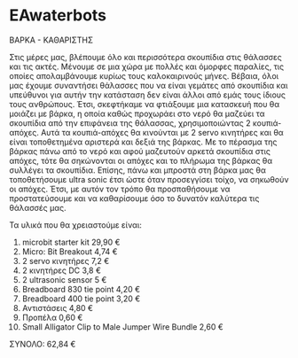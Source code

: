 # EAwaterbots
ΒAΡΚΑ - ΚΑΘΑΡΙΣΤΗΣ

Στις μέρες μας, βλέπουμε όλο και περισσότερα σκουπίδια στις θάλασσες και τις ακτές. Μένουμε σε μια χώρα με πολλές και όμορφες παραλίες, τις οποίες απολαμβάνουμε κυρίως τους καλοκαιρινούς μήνες. Βέβαια, όλοι μας έχουμε συναντήσει θάλασσες που να είναι γεμάτες από σκουπίδια και υπεύθυνοι για αυτήν την κατάσταση δεν είναι άλλοι από εμάς τους ίδιους τους ανθρώπους. Έτσι, σκεφτήκαμε να φτιάξουμε μια κατασκευή που θα μοιάζει με βάρκα, η οποία καθώς προχωράει στο νερό θα μαζεύει τα σκουπίδια από την επιφάνεια της θάλασσας, χρησιμοποιώντας 2 κουπιά-απόχες. Αυτά τα κουπιά-απόχες θα κινούνται με 2 servo κινητήρες και θα είναι τοποθετημένα αριστερά και δεξιά της βάρκας. Με το πέρασμα της βάρκας πάνω από το νερό και αφού μαζευτούν αρκετά σκουπίδια στις απόχες, τότε θα σηκώνονται οι απόχες και το πλήρωμα της βάρκας θα συλλέγει τα σκουπίδια. Επίσης, πάνω και μπροστά στη βάρκα μας θα τοποθετήσουμε ultra sonic έτσι ώστε όταν προσεγγίσει τοίχο, να σηκωθούν οι απόχες.  Έτσι, με αυτόν τον τρόπο θα προσπαθήσουμε να προστατεύσουμε και να καθαρίσουμε όσο το δυνατόν καλύτερα τις θάλασσές μας.

Τα υλικά που θα χρειαστούμε είναι:
1. microbit starter kit 29,90 €
2. Micro: Bit Breakout 4,74 €
3. 2 servo κινητήρες 7,2 €
4. 2 κινητήρες DC 3,8 €
5. 2 ultrasonic sensor 5 €
6. Breadboard 830 tie point 4,20 €
7. Breadboard 400 tie point 3,20 €
8. Αντιστάσεις 4,80 €
9. Προπέλα 0,60 €
10. Small Alligator Clip to Male Jumper Wire Bundle 2,60 €

ΣΥΝΟΛΟ: 62,84 €

